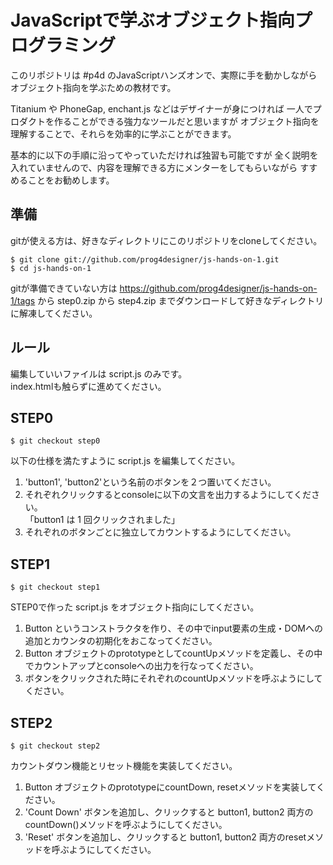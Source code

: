 # JavaScriptで学ぶオブジェクト指向プログラミング

このリポジトリは #p4d のJavaScriptハンズオンで、実際に手を動かしながら
オブジェクト指向を学ぶための教材です。

Titanium や PhoneGap, enchant.js などはデザイナーが身につければ
一人でプロダクトを作ることができる強力なツールだと思いますが
オブジェクト指向を理解することで、それらを効率的に学ぶことができます。

基本的に以下の手順に沿ってやっていただければ独習も可能ですが
全く説明を入れていませんので、内容を理解できる方にメンターをしてもらいながら
すすめることをお勧めします。

## 準備

gitが使える方は、好きなディレクトリにこのリポジトリをcloneしてください。

    $ git clone git://github.com/prog4designer/js-hands-on-1.git
    $ cd js-hands-on-1

gitが準備できていない方は https://github.com/prog4designer/js-hands-on-1/tags から
step0.zip から step4.zip までダウンロードして好きなディレクトリに解凍してください。


## ルール

編集していいファイルは script.js のみです。  
index.htmlも触らずに進めてください。


## STEP0

    $ git checkout step0

以下の仕様を満たすように script.js を編集してください。

1. 'button1', 'button2'という名前のボタンを２つ置いてください。
2. それぞれクリックするとconsoleに以下の文言を出力するようにしてください。  
   「button1 は 1 回クリックされました」
3. それぞれのボタンごとに独立してカウントするようにしてください。


## STEP1

    $ git checkout step1

STEP0で作った script.js をオブジェクト指向にしてください。

1. Button というコンストラクタを作り、その中でinput要素の生成・DOMへの追加とカウンタの初期化をおこなってください。
2. Button オブジェクトのprototypeとしてcountUpメソッドを定義し、その中でカウントアップとconsoleへの出力を行なってください。
3. ボタンをクリックされた時にそれぞれのcountUpメソッドを呼ぶようにしてください。


## STEP2

    $ git checkout step2

カウントダウン機能とリセット機能を実装してください。

1. Button オブジェクトのprototypeにcountDown, resetメソッドを実装してください。
2. 'Count Down' ボタンを追加し、クリックすると button1, button2 両方のcountDown()メソッドを呼ぶようにしてください。
3. 'Reset' ボタンを追加し、クリックすると button1, button2 両方のresetメソッドを呼ぶようにしてください。

